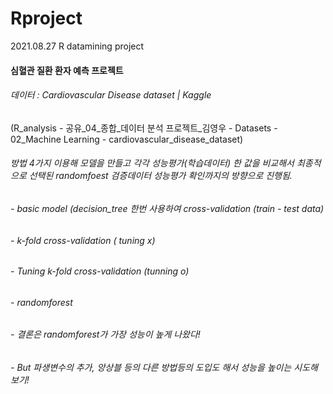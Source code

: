 # Rproject
2021.08.27 R datamining project

#### 심혈관 질환 환자 예측 프로젝트

###### 데이터 : Cardiovascular Disease dataset | Kaggle

 (R_analysis - 공유_04_종합_데이터 분석 프로젝트_김영우 - Datasets - 02_Machine Learning - cardiovascular_disease_dataset)

###### 방법 4가지 이용해 모델을 만들고 각각 성능평가(학습데이터) 한 값을 비교해서 최종적으로 선택된 randomfoest 검증데이터 성능평가 확인까지의 방향으로 진행됨.

###### - basic model (decision_tree 한번 사용하여 cross-validation (train - test data)

###### - k-fold cross-validation ( tuning x)

###### - Tuning k-fold cross-validation (tunning o)

###### - randomforest 


###### - 결론은 randomforest가 가장 성능이 높게 나왔다! 

###### -  But 파생변수의 추가, 앙상블 등의 다른 방법등의 도입도 해서 성능을 높이는 시도해보기!
